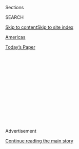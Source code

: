 <div id="app">

<div>

<div>

<div>

<div class="NYTAppHideMasthead css-1q2w90k e1suatyy0">

<div class="section css-ui9rw0 e1suatyy2">

<div class="css-eph4ug er09x8g0">

<div class="css-6n7j50">

</div>

<span class="css-1dv1kvn">Sections</span>

<div class="css-10488qs">

<span class="css-1dv1kvn">SEARCH</span>

</div>

[Skip to content](#site-content)[Skip to site
index](#site-index)

</div>

<div id="masthead-section-label" class="css-1wr3we4 eaxe0e00">

[Americas](https://www.nytimes3xbfgragh.onion/section/world/americas)

</div>

<div class="css-10698na e1huz5gh0">

</div>

</div>

<div id="masthead-bar-one" class="section hasLinks css-15hmgas e1csuq9d3">

<div class="css-uqyvli e1csuq9d0">

</div>

<div class="css-1uqjmks e1csuq9d1">

</div>

<div class="css-9e9ivx">

[](https://myaccount.nytimes3xbfgragh.onion/auth/login?response_type=cookie&client_id=vi)

</div>

<div class="css-1bvtpon e1csuq9d2">

[Today’s
Paper](https://www.nytimes3xbfgragh.onion/section/todayspaper)

</div>

</div>

</div>

</div>

<div data-aria-hidden="false">

<div id="site-content" data-role="main">

<div>

<div class="css-1aor85t" style="opacity:0.000000001;z-index:-1;visibility:hidden">

<div class="css-1hqnpie">

<div class="css-epjblv">

<span class="css-17xtcya">[Americas](/section/world/americas)</span><span class="css-x15j1o">|</span><span class="css-fwqvlz">Mexico’s
Finance Minister Resigns Amid Fallout From Trump
Visit</span>

</div>

<div class="css-k008qs">

<div class="css-1iwv8en">

<span class="css-18z7m18"></span>

<div>

</div>

</div>

<span class="css-1n6z4y">https://nyti.ms/2ckkVMi</span>

<div class="css-1705lsu">

<div class="css-4xjgmj">

<div class="css-4skfbu" data-role="toolbar" data-aria-label="Social Media Share buttons, Save button, and Comments Panel with current comment count" data-testid="share-tools">

  - 
  - 
  - 
  - 
    
    <div class="css-6n7j50">
    
    </div>

  - 

</div>

</div>

</div>

</div>

</div>

</div>

<div class="css-13pd83m">

</div>

<div id="top-wrapper" class="css-1sy8kpn">

<div id="top-slug" class="css-l9onyx">

Advertisement

</div>

[Continue reading the main
story](#after-top)

<div class="ad top-wrapper" style="text-align:center;height:100%;display:block;min-height:250px">

<div id="top" class="place-ad" data-position="top" data-size-key="top">

</div>

</div>

<div id="after-top">

</div>

</div>

<div id="sponsor-wrapper" class="css-1hyfx7x">

<div id="sponsor-slug" class="css-19vbshk">

Supported by

</div>

[Continue reading the main
story](#after-sponsor)

<div id="sponsor" class="ad sponsor-wrapper" style="text-align:center;height:100%;display:block">

</div>

<div id="after-sponsor">

</div>

</div>

<div class="css-1vkm6nb ehdk2mb0">

# Mexico’s Finance Minister Resigns Amid Fallout From Trump Visit

</div>

![<span class="css-16f3y1r e13ogyst0">President Enrique Peña Nieto
announced the resignation of Finance Minister Luis Videgaray, considered
one of the engineers of Donald J. Trump’s visit to
Mexico.</span><span class="css-cch8ym"><span class="css-1dv1kvn">Credit</span><span class="css-cnj6d5 e1z0qqy90" itemprop="copyrightHolder"><span class="css-1ly73wi e1tej78p0">Credit...</span><span>Edgard
Garrido/Reuters..</span></span></span>](https://static01.graylady3jvrrxbe.onion/images/2016/09/07/multimedia/08mexico/08mexico-videoSixteenByNine3000-v2.jpg)

<div class="css-xt80pu e12qa4dv0">

<div class="css-18e8msd">

<div class="css-vp77d3 epjyd6m0">

<div class="css-1baulvz">

By [<span class="css-1baulvz" itemprop="name">Kirk
Semple</span>](http://www.nytimes3xbfgragh.onion/by/kirk-semple) and
[<span class="css-1baulvz last-byline" itemprop="name">Elisabeth
Malkin</span>](https://www.nytimes3xbfgragh.onion/by/elisabeth-malkin)

</div>

</div>

  - Sept. 7,
    2016

  - 
    
    <div class="css-4xjgmj">
    
    <div class="css-d8bdto" data-role="toolbar" data-aria-label="Social Media Share buttons, Save button, and Comments Panel with current comment count" data-testid="share-tools">
    
      - 
      - 
      - 
      - 
        
        <div class="css-6n7j50">
        
        </div>
    
      - 
    
    </div>
    
    </div>

</div>

</div>

<div class="section meteredContent css-1r7ky0e" name="articleBody" itemprop="articleBody">

<div class="css-1fanzo5 StoryBodyCompanionColumn">

<div class="css-53u6y8">

MEXICO CITY — One of President Enrique Peña Nieto’s top ministers and
closest allies resigned on Wednesday, an apparent casualty of Mr. Peña
Nieto’s wildly unpopular meeting last week with [Donald J.
Trump.](http://www.nytimes3xbfgragh.onion/topic/person/donald-trump)

The spectacle of the Mexican president standing next to the Republican
candidate who has disparaged Mexicans prompted [widespread dismay and
anger](http://www.nytimes3xbfgragh.onion/2016/09/01/world/americas/trump-mexico-pena-nieto-reaction.html)
here, and reportedly divided Mr. Peña Nieto’s cabinet. Luis Videgaray,
the finance minister who stepped down on Wednesday, had championed the
idea of inviting Mr. Trump to Mexico City over the objections of other
ministers, according to several Mexican news media reports, though Mr.
Peña Nieto insisted it was his own initiative.

Mr. Peña Nieto announced Mr. Videgaray’s resignation at a news
conference.

He did not give a reason for Mr. Videgaray’s departure. But some
analysts interpreted it as the latest, and most dramatic, effort by the
president to regain the trust of the Mexican public following his
meeting with Mr. Trump, the Republican presidential nominee, who has
made criticism of Mexicans and Mexico an incendiary motif of his
campaign.

“It will help mitigate the anger,” said José Antonio Crespo Mendoza, a
professor of politics at Centro de Investigación y Docencia Económicas,
a Mexican research and higher education center. “President Peña Nieto
realized things could not stay as they were, and that they could no
longer insist that it had been a good call” to invite Mr. Trump.

</div>

</div>

<div class="css-1fanzo5 StoryBodyCompanionColumn">

<div class="css-53u6y8">

Mr. Trump cast his visit as a statesmanlike effort to reach out to a
country he had alienated. But hours after his meeting with Mr. Peña
Nieto, he gave a combative speech in Phoenix that struck many of the
anti-immigrant themes that have defined his candidacy. The episode has
left Mr. Peña Nieto and his government embarrassed at a time when his
approval ratings were already at record lows over rising crime, poor
economic growth and conflict of interest scandals.

In the days after the meeting, the president scrambled to contain the
fallout and to repair the damage — using a television interview, a
newspaper column and a town-hall-style meeting held to mark his annual
“Informe de Gobierno,” Mexico’s equivalent of the State of the Union
address. But these steps seemed to do little to mollify many Mexicans,
who accused the president of humiliating the nation, first by inviting
Mr. Trump and then by failing to use the opportunity to push back
against the candidate’s criticism of Mexico and Mexicans.

The discontent has continued to simmer on social media and in the news,
and an anti-Peña Nieto demonstration has been called for Sept. 15. On
Tuesday, an opposition senator — seeking to provide the defense of
Mexico that he said Mr. Peña Nieto had failed to offer — submitted a
bill that would empower the government to fight several of Mr. Trump’s
foreign policy proposals, including his promise to force Mexico to pay
for the construction of a border wall and his threat to withdraw the
United States from the North American Free Trade
Agreement.

<div class="css-79elbk" data-testid="photoviewer-wrapper">

<div class="css-z3e15g" data-testid="photoviewer-wrapper-hidden">

</div>

<div class="css-1a48zt4 ehw59r15" data-testid="photoviewer-children">

<div class="css-zgakxe erfvjey0">

<span class="css-1ly73wi e1tej78p0">Image</span>

<div class="css-zjzyr8">

<div data-testid="lazyimage-container" style="height:531.0222222222222px">

</div>

</div>

</div>

<span class="css-16f3y1r e13ogyst0" data-aria-hidden="true">Luis
Videgaray</span><span class="css-cnj6d5 e1z0qqy90" itemprop="copyrightHolder"><span class="css-1ly73wi e1tej78p0">Credit...</span><span>Henry
Romero/Reuters</span></span>

</div>

</div>

“Of all the scandals Peña Nieto has faced, this is the most
devastating,” said Alfonso Zárate, a political analyst and columnist
in Mexico City.

</div>

</div>

<div class="css-1fanzo5 StoryBodyCompanionColumn">

<div class="css-53u6y8">

From Mr. Trump’s perspective, the trip was a risky move from the start,
given the potential for embarrassment if the Mexican president were to
criticize him publicly.

It came together after Jared Kushner, the son-in-law and campaign
adviser to Mr. Trump, began to lay the groundwork with Mexican officials
in early August. Mr. Kushner dealt with Mr. Videgaray and other
government officials in negotiating how the meeting would happen,
according to a close ally of Mr. Trump who was involved in the
arrangements.

Mr. Trump’s visit was largely incident-free, and provided his campaign
with pleasing visuals of the Republican nominee standing side by side
with a head of state. But any positive effect was undone by Mr. Peña
Nieto’s insistence afterward that he had told Mr. Trump that Mexico
would not pay for a border wall, a claim that contradicted Mr. Trump’s
account.

Even so, the damage to Mr. Peña Nieto seems to have been far worse.

While Mr. Videgaray’s resignation may have been intended to stanch the
political bleeding in Mexico City and salvage the president’s standing,
it also shifted the odds in the contest for future leadership of the
governing Institutional Revolutionary Party, or P.R.I. In addition, it
left Mr. Peña Nieto without one of his closest confidantes in his
administration.

Mr. Videgaray, who holds a doctorate in economics from the Massachusetts
Institute of Technology, had been a rising star in the P.R.I., and his
name was often mentioned as a possible presidential contender in 2018.

He had worked for the president since 2005, when Mr. Peña Nieto was the
governor of the State of Mexico, helping him restructure the state’s
debt and coordinating Mr. Peña Nieto’s 2012 presidential bid.

Mr. Videgaray became the president’s closest ally and adviser in the
cabinet — “the power behind the throne,” Mr. Zárate said.

</div>

</div>

<div class="css-1fanzo5 StoryBodyCompanionColumn">

<div class="css-53u6y8">

His reputation was tarnished by reports he had bought a house at a golf
club from a government contractor, though not enough to force him out of
the cabinet or out of contention for 2018. The president, who is known
for his loyalty to his inner circle, stuck by
him.

</div>

</div>

<div class="css-1sngw6j">

[](https://www.nytimes3xbfgragh.onion/interactive/2016/09/07/us/politics/trump-products-reaction.html)

<div class="css-1eoytci">

![](https://static01.graylady3jvrrxbe.onion/images/2016/09/07/us/07interactive-trump2/07interactive-trump2-articleLarge.jpg)

</div>

<div class="css-1rha1bf">

## Have You Done Something to Support or Oppose Trump’s Brands?

Have you registered your disapproval or approval for Donald J. Trump’s
candidacy by, say, discarding or returning Trump-brand clothes — or by
booking a night at a Trump hotel? We want to hear your stories.

</div>

</div>

<div class="css-1fanzo5 StoryBodyCompanionColumn">

<div class="css-53u6y8">

Indeed, Mr. Peña Nieto was accompanied by Mr. Videgaray when he made the
announcement on Wednesday, and was warm and effusive toward his longtime
adviser, thanking him for being “committed to Mexico and loyal to the
president of Mexico.”

Mr. Zárate said the departure of Mr. Videgaray was “very painful for the
president.” He added, “we all know the enormous influence that he has.’’

“It leaves the president orphaned,” Mr. Zárate said.

As finance minister, Mr. Videgaray was at the center of the
administration’s efforts to overhaul the country’s telecommunications
and energy sectors. He successfully pushed to open the nation’s [oil
industry](http://www.nytimes3xbfgragh.onion/topic/subject/oil-and-gasoline?inline=nyt-classifier),
which had been a state-run monopoly since the 1930s. He also championed
a tax overhaul that increased tax revenue but earned him some enemies
within the business community.

During his tenure, however, Mexico saw slow economic growth and a weak
peso, and the country’s standing with credit-rating agencies has
suffered. Moody’s Investors Service and S\&P Global Ratings have each
lowered their outlook from stable to negative in recent months.

Economic performance has been so underwhelming that some analysts
believe Mr. Videgaray’s departure was an inevitability discussed well
before Mr. Trump’s visit. Furthermore, Mr. Videgaray is rumored to be a
possible P.R.I. candidate for the governorship of the State of Mexico.

</div>

</div>

<div class="css-1fanzo5 StoryBodyCompanionColumn">

<div class="css-53u6y8">

“I see this as a clear electoral play,” said Genaro Lozano, a professor
of United States government and society at the Universidad
Iberoamericana in Mexico City. “The State of Mexico is what they are
betting on, what they have their eye on. It is one of the largest states
in terms of population, with a solid and powerful P.R.I. structure,
electoral support base and political mobilization. Even if they would
put Trump’s cousin as candidate for governor, P.R.I. would win.”

The cabinet shuffle occurred a day before the Mexican government was
scheduled to present its 2017 budget, a job that now shifts to the new
finance minister, José Antonio Meade, whose appointment was announced at
the news conference.

Mr. Meade, 47, who has a doctorate in economics from Yale University,
has been a significant player in the last two administrations. He was
finance minister under Mr. Peña Nieto’s predecessor, Felipe Calderón,
and Mr. Peña Nieto made him the foreign minister in 2012. In that post,
he broke from his reputation as an apolitical technocrat when he led an
angry defense of the government against a United Nations report
condemning Mexico for its use of torture on suspects in detention.

Thirteen months ago, Mr. Peña Nieto appointed him to head the Social
Development Ministry, a post that elevated Mr. Meade to the level of a
possible presidential candidate as he traveled around the country
promoting the government’s programs for the poor.

</div>

</div>

</div>

<div>

</div>

<div>

</div>

<div>

</div>

<div>

<div id="bottom-wrapper" class="css-1ede5it">

<div id="bottom-slug" class="css-l9onyx">

Advertisement

</div>

[Continue reading the main
story](#after-bottom)

<div id="bottom" class="ad bottom-wrapper" style="text-align:center;height:100%;display:block;min-height:90px">

</div>

<div id="after-bottom">

</div>

</div>

</div>

</div>

</div>

## Site Index

<div>

</div>

## Site Information Navigation

  - [© <span>2020</span> <span>The New York Times
    Company</span>](https://help.nytimes3xbfgragh.onion/hc/en-us/articles/115014792127-Copyright-notice)

<!-- end list -->

  - [NYTCo](https://www.nytco.com/)
  - [Contact
    Us](https://help.nytimes3xbfgragh.onion/hc/en-us/articles/115015385887-Contact-Us)
  - [Work with us](https://www.nytco.com/careers/)
  - [Advertise](https://nytmediakit.com/)
  - [T Brand Studio](http://www.tbrandstudio.com/)
  - [Your Ad
    Choices](https://www.nytimes3xbfgragh.onion/privacy/cookie-policy#how-do-i-manage-trackers)
  - [Privacy](https://www.nytimes3xbfgragh.onion/privacy)
  - [Terms of
    Service](https://help.nytimes3xbfgragh.onion/hc/en-us/articles/115014893428-Terms-of-service)
  - [Terms of
    Sale](https://help.nytimes3xbfgragh.onion/hc/en-us/articles/115014893968-Terms-of-sale)
  - [Site
    Map](https://spiderbites.nytimes3xbfgragh.onion)
  - [Help](https://help.nytimes3xbfgragh.onion/hc/en-us)
  - [Subscriptions](https://www.nytimes3xbfgragh.onion/subscription?campaignId=37WXW)

</div>

</div>

</div>

</div>
